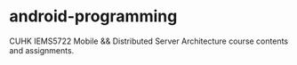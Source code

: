 # android-programming

CUHK IEMS5722 Mobile && Distributed Server Architecture course contents and assignments.
